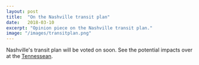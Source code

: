 ```yaml
---
layout: post
title:  "On the Nashville transit plan"
date:   2018-03-10
excerpt: "Opinion piece on the Nashville transit plan."
image: "/images/transitplan.png"
---
```


Nashville's transit plan will be voted on soon. See the potential impacts over at the [Tennessean](https://www.tennessean.com/story/opinion/2018/03/24/opinion-why-nashvilles-transit-plan-proposed-only-option/431952002/).  